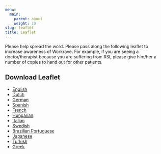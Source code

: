 ```yaml
---
menu:
  main:
    parent: about
    weight: 20
slug: leaflet
title: Leaflet
---
```


Please help spread the word. Please pass along the following leaflet to increase
awareness of Workrave. For example, if you are seeing a doctor/therapist because
you are suffering from RSI, please give him/her a number of copies to hand out
for other patients.

Download Leaflet
----------------

- [English](/leaflet//leaflet.pdf)
- [Dutch](/leaflet//leaflet-nl.pdf)
- [German](/leaflet//leaflet-de.pdf)
- [Spanish](/leaflet//leaflet-es.pdf)
- [French](/leaflet//leaflet-fr.pdf)
- [Hungarian](/leaflet//leaflet-hu.pdf)
- [Italian](/leaflet//leaflet-it.pdf)
- [Swedish](/leaflet//leaflet-sv.pdf)
- [Brazilian Portuguese](/leaflet//leaflet-pt_BR.pdf)
- [Japanese](/leaflet//leaflet-ja.pdf)
- [Turkish](/leaflet//leaflet-tr.pdf)
- [Greek](/leaflet//leaflet-el.pdf)
